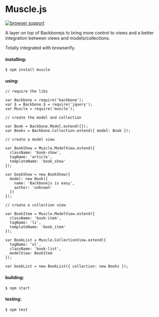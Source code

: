 # Muscle.js

[![browser support](https://ci.testling.com/lucasfs7/muscle.png)](https://ci.testling.com/lucasfs7/muscle)

A layer on top of Backbonejs to bring more control to views and a better integration between views and models/collections.

Totally integrated with browserify.

#### installing:

```
$ npm install muscle
```

#### using:
```
// require the libs

var Backbone = require('backbone');
var $ = Backbone.$ = require('jquery');
var Muscle = require('muscle');

// create the model and collection

var Book = Backbone.Model.extend({});
var Books = Backbone.Collection.extend({ model: Book });

// create a model view

var BookShow = Muscle.ModelView.extend({
  className: 'book-show',
  tagName: 'article',
  templateName: 'book_show'
});

var bookShow = new BookShow({
  model: new Book({
    name: 'Backbonejs is easy',
    author: 'unknown'
  })
});

// create a collection view

var BookItem = Muscle.ModelView.extend({
  className: 'book-item',
  tagName: 'li',
  templateName: 'book_item'
});

var BookList = Muscle.CollectionView.extend({
  tagName: 'ul',
  className: 'book-list',
  modelView: BookItem
});

var bookList = new BookList({ collection: new Books });
```

#### building:
```
$ npm start
```

#### testing:
```
$ npm test
```
